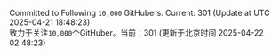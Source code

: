Committed to Following `10,000` GitHubers. Current: <!-- FOLLOWING_COUNT -->301<!-- FOLLOWING_COUNT --> (Update at UTC <!-- LAST_UPDATED -->2025-04-21 18:48:23<!-- LAST_UPDATED -->)<br>
致力于关注`10,000`个GitHuber。当前：<!-- FOLLOWING_COUNT -->301<!-- FOLLOWING_COUNT --> (更新于北京时间 <!-- LAST_UPDATED_CST -->2025-04-22 02:48:23<!-- LAST_UPDATED_CST -->)
